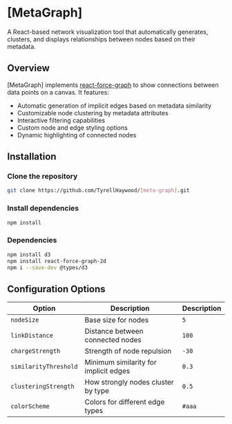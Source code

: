 # [MetaGraph]

A React-based network visualization tool that automatically generates, clusters, and displays relationships between nodes based on their metadata.

## Overview

[MetaGraph] implements [react-force-graph](https://github.com/vasturiano/react-force-graph) to show connections between data points on a canvas. It features:

- Automatic generation of implicit edges based on metadata similarity
- Customizable node clustering by metadata attributes
- Interactive filtering capabilities
- Custom node and edge styling options
- Dynamic highlighting of connected nodes

## Installation

### Clone the repository

```bash
git clone https://github.com/TyrellHaywood/[meta-graph].git
```

### Install dependencies

```bash
npm install
```

### Dependencies

```bash
npm install d3
npm install react-force-graph-2d
npm i --save-dev @types/d3
```

## Configuration Options

| Option                | Description                           | Description |
| --------------------- | ------------------------------------- | ----------- |
| `nodeSize`            | Base size for nodes                   | `5`         |
| `linkDistance`        | Distance between connected nodes      | `100`       |
| `chargeStrength`      | Strength of node repulsion            | `-30`       |
| `similarityThreshold` | Minimum similarity for implicit edges | `0.3`       |
| `clusteringStrength`  | How strongly nodes cluster by type    | `0.5`       |
| `colorScheme`         | Colors for different edge types       | `#aaa`      |
